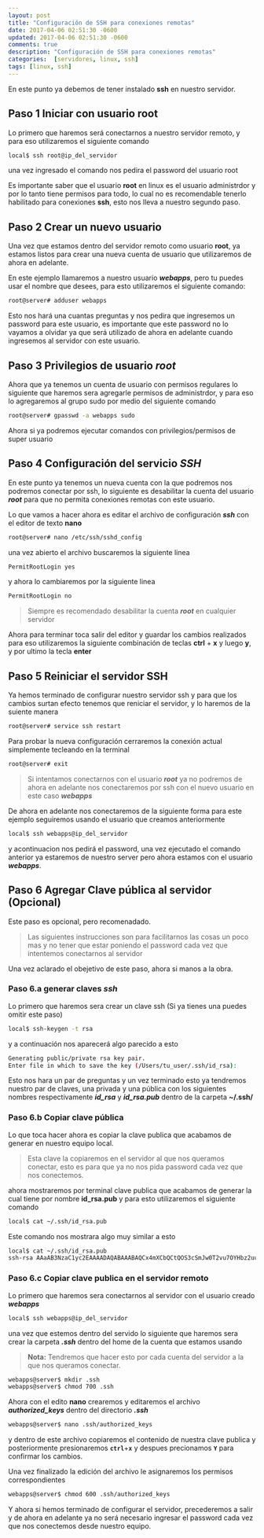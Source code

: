 ```yaml
---
layout: post
title: "Configuración de SSH para conexiones remotas"
date: 2017-04-06 02:51:30 -0600
updated: 2017-04-06 02:51:30 -0600
comments: true
description: "Configuración de SSH para conexiones remotas"
categories:  [servidores, linux, ssh]
tags: [linux, ssh]
---
```


En este punto ya debemos de tener instalado **ssh** en nuestro servidor.

## Paso 1 Iniciar con usuario root

Lo primero que haremos será conectarnos a nuestro servidor remoto, y para eso utilizaremos el siguiente comando
<!--more-->
``` bash
local$ ssh root@ip_del_servidor
```

una vez ingresado el comando nos pedira el password del usuario root

Es importante saber que el usuario **root** en linux es el usuario administrdor y por lo tanto tiene permisos para todo, lo cual no es recomendable tenerlo habilitado para conexiones **ssh**, esto nos lleva a nuestro segundo paso.

## Paso 2 Crear un nuevo usuario

Una vez que estamos dentro del servidor remoto como usuario **root**, ya estamos listos para crear una nueva cuenta de usuario que utilizaremos de ahora en adelante.

En este ejemplo llamaremos a nuestro usuario ***webapps***, pero tu puedes usar el nombre que desees, para esto utilizaremos el siguiente comando:

``` bash 
root@server# adduser webapps
```


Esto nos hará una cuantas preguntas y nos pedira que ingresemos un password para este usuario, es importante que este password no lo vayamos a olvidar ya que será utilizado de ahora en adelante cuando ingresemos al servidor con este usuario.

## Paso 3 Privilegios de usuario *root*

Ahora que ya tenemos un cuenta de usuario con permisos regulares lo siguiente que haremos sera agregarle permisos de administrdor, y para eso lo agregaremos al grupo sudo por medio del siguiente comando

``` bash 
root@server# gpasswd -a webapps sudo
```

Ahora si ya podremos ejecutar comandos con privilegios/permisos de super usuario

## Paso 4 Configuración del servicio *SSH*
En este punto ya tenemos un nueva cuenta con la que podremos nos podremos conectar por ssh, lo siguiente es desabilitar la cuenta del usuario ***root*** para que no permita conexiones remotas con este usuario.

Lo que vamos a hacer ahora es editar el archivo de configuración ***ssh*** con el editor de texto **nano**

``` bash 
root@server# nano /etc/ssh/sshd_config
```

una vez abierto el archivo buscaremos la siguiente linea

``` bash 
PermitRootLogin yes
```

y ahora lo cambiaremos por la siguiente linea

``` bash 
PermitRootLogin no
```
> Siempre es recomendado desabilitar la cuenta ***root*** en cualquier servidor

Ahora para terminar toca salir del editor y guardar los cambios realizados para eso utilizaremos la siguiente combinación de teclas **ctrl** + **x** y luego **y**, y por ultimo la tecla **enter**

## Paso 5 Reiniciar el servidor SSH
Ya hemos terminado de configurar nuestro servidor ssh y para que los cambios surtan efecto tenemos que reniciar el servidor, y lo haremos de la suiente manera

``` bash 
root@server# service ssh restart
```

Para  probar la nueva configuración cerraremos la conexión actual simplemente tecleando en la terminal

``` bash 
root@server# exit
```

> Si intentamos conectarnos con el usuario ***root*** ya no podremos de ahora en adelante nos conectaremos por ssh con el nuevo usuario en este caso ***webapps***

De ahora en adelante nos conectaremos de la siguiente forma para este ejemplo seguiremos usando el usuario que creamos anteriormente

``` bash 
local$ ssh webapps@ip_del_servidor
```

y acontinuacion nos pedirá el password, una vez ejecutado el comando anterior ya estaremos  de nuestro server pero ahora estamos con el usuario ***webapps***.

## Paso 6 Agregar Clave pública al servidor (Opcional)

Este paso es opcional, pero recomenadado.
> Las siguientes instrucciones son para facilitarnos las cosas un poco mas y no tener que estar poniendo el password cada vez que intentemos conectarnos al servidor

Una vez aclarado el obejetivo de este paso, ahora si manos a la obra.
### Paso 6.a generar claves *ssh*
Lo primero que haremos sera crear un clave ssh (Si ya tienes una puedes omitir este paso)

``` bash 
local$ ssh-keygen -t rsa
```

y  a continuación nos aparecerá algo parecido a esto

``` bash 
Generating public/private rsa key pair.
Enter file in which to save the key (/Users/tu_user/.ssh/id_rsa):
```

Esto nos hara un par de preguntas y un vez terminado esto ya tendremos nuestro par de claves, una privada y una pública con los siguientes nombres respectivamente ***id_rsa*** y ***id_rsa.pub*** dentro de la carpeta **~/.ssh/**

### Paso 6.b Copiar clave pública
Lo que toca hacer ahora es copiar la clave publica que acabamos de generar en nuestro equipo local.

> Esta clave la copiaremos en el servidor al que nos queramos conectar, esto es para que ya no nos pida password cada vez que nos conectemos.

ahora mostraremos por terminal clave publica que acabamos de generar la cual tiene por nombre **id_rsa.pub** y para esto utilizaremos el siguiente comando

``` bash 
local$ cat ~/.ssh/id_rsa.pub
```

Este comando nos mostrara algo muy similar a esto

``` bash 
local$ cat ~/.ssh/id_rsa.pub
ssh-rsa AAaAB3NzaC1yc2EAAAADAQABAAABAQCx4mXCbQCtQOS3cSmJw0T2vu7OYHbz2uubGRIUNvYgILexZqJXQ1a4AOqM6nQpa8X4KH3BUxuNJeWrbJqOyKuCK6gNVGTthUKpq+3fWJmRgz8kI2MD/i58uQ+Mbz5IPHMlwdBCtja17hRpbZ8Mwf/yPuJ5YJtkV6pF5B3Yssi8d5xzJ0piL+dkd03f8swJ6OMdMEoEfG4MMnUyY/e3JJAxB2w0m38BMgoL4ZrxCojQeR6keux/Ad31iuvha6bcqB7325T98ICVxj7yOXP2LuDoVifveVm5M9fFN+G5NZae/+8vnoQBzuUX0oT0O21t7QxJ2bvRLLHIPiLXtry+vpjl tu_usuario@equipo_local
```

### Paso 6.c Copiar clave publica en el servidor remoto

Lo primero que haremos sera conectarnos al servidor con el usuario creado ***webapps***

``` bash 
local$ ssh webapps@ip_del_servidor
```

una vez que estemos dentro del servido lo siguiente que haremos sera crear la carpeta ***.ssh*** dentro del home de la cuenta que estamos usando

> **Nota:** Tendremos que hacer esto por cada cuenta del servidor a la que nos queramos conectar.

``` bash 
webapps@server$ mkdir .ssh
webapps@server$ chmod 700 .ssh
```

Ahora con el edito **nano** crearemos y editaremos el archivo ***authorized_keys*** dentro del directorio ***.ssh***

``` bash 
webapps@server$ nano .ssh/authorized_keys
```

y dentro de este archivo copiaremos el contenido de nuestra clave publica y posteriormente presionaremos **`ctrl`**+**`x`**  y despues precionamos **`Y`** para confirmar los cambios.

Una vez finalizado la edición del archivo le asignaremos los permisos correspondientes

``` bash 
webapps@server$ chmod 600 .ssh/authorized_keys
```

Y ahora si hemos terminado de configurar el servidor, precederemos a salir y de ahora en adelante ya no será necesario ingresar el password cada vez que nos conectemos desde nuestro equipo.
